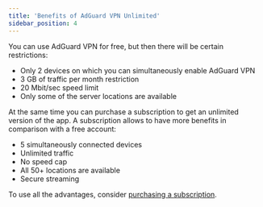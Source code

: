 ```yaml
---
title: 'Benefits of AdGuard VPN Unlimited'
sidebar_position: 4
---
```

 
You can use AdGuard VPN for free, but then there will be certain restrictions:

* Only 2 devices on which you can simultaneously enable AdGuard VPN
* 3 GB of traffic per month restriction  
* 20 Mbit/sec speed limit
* Only some of the server locations are available

At the same time you can purchase a subscription to get an unlimited version of the app. 
A subscription allows to have more benefits in comparison with a free account:
 
* 5 simultaneously connected devices 
* Unlimited traffic 
* No speed cap 
* All 50+ locations are available
* Secure streaming

To use all the advantages, consider [purchasing a subscription](subscription.md).